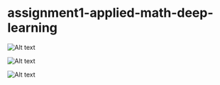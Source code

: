 # assignment1-applied-math-deep-learning

![Alt text](<Screenshot 2024-01-12 at 11.36.27 AM.png>)

![Alt text](<Screenshot 2024-01-12 at 12.22.29 PM.png>) 

![Alt text](<Screenshot 2024-01-12 at 12.22.14 PM.png>)